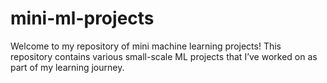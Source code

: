 # mini-ml-projects
Welcome to my repository of mini machine learning projects! This repository contains various small-scale ML projects that I’ve worked on as part of my learning journey.

